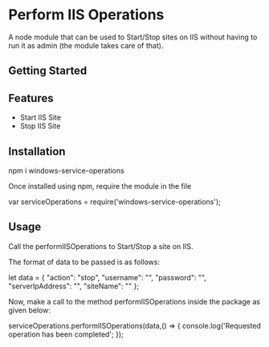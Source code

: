 # Perform IIS Operations

A node module that can be used to Start/Stop sites on IIS without having to run it as admin (the module takes care of that).

## Getting Started

## Features

*   Start IIS Site
*   Stop IIS Site


## Installation

npm i windows-service-operations

Once installed using npm, require the module in the file

var serviceOperations = require('windows-service-operations');


## Usage

Call the performIISOperations to Start/Stop a site on IIS.

The format of data to be passed is as follows:

let data = {
        "action": "stop",
        "username": "",
        "password": "",
        "serverIpAddress": "",
        "siteName": ""
    };

Now, make a call to the method performIISOperations inside the package as given below:

serviceOperations.performIISOperations(data,() => {
	console.log('Requested operation has been completed';
});
